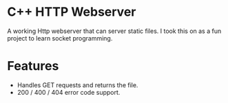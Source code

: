 # C++ HTTP Webserver
A working Http webserver that can server static files. I took this on as a fun project to learn socket programming.
# Features
- Handles GET requests and returns the file.
- 200 / 400 / 404 error code support.
